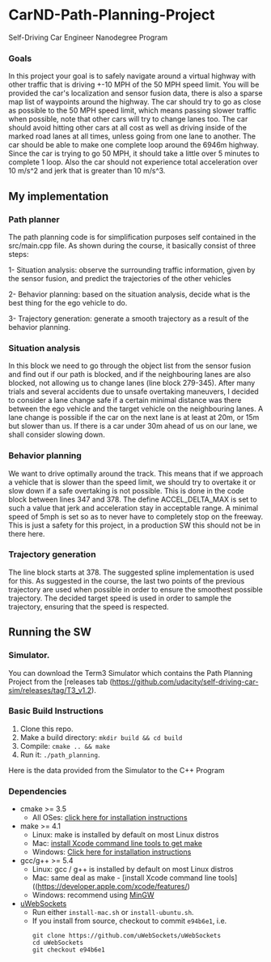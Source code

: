 # CarND-Path-Planning-Project
Self-Driving Car Engineer Nanodegree Program

### Goals
In this project your goal is to safely navigate around a virtual highway with other traffic that is driving +-10 MPH of the 50 MPH speed limit. You will be provided the car's localization and sensor fusion data, there is also a sparse map list of waypoints around the highway. The car should try to go as close as possible to the 50 MPH speed limit, which means passing slower traffic when possible, note that other cars will try to change lanes too. The car should avoid hitting other cars at all cost as well as driving inside of the marked road lanes at all times, unless going from one lane to another. The car should be able to make one complete loop around the 6946m highway. Since the car is trying to go 50 MPH, it should take a little over 5 minutes to complete 1 loop. Also the car should not experience total acceleration over 10 m/s^2 and jerk that is greater than 10 m/s^3.

## My implementation
### Path planner
The path planning code is for simplification purposes self contained in the src/main.cpp file. As shown during the course, it basically consist of three steps:

1- Situation analysis: observe the surrounding traffic information, given by the sensor fusion, and predict the trajectories of the other vehicles

2- Behavior planning: based on the situation analysis, decide what is the best thing for the ego vehicle to do.

3- Trajectory generation: generate a smooth trajectory as a result of the behavior planning.

### Situation analysis
In this block we need to go through the object list from the sensor fusion and find out if our path is blocked, and if the neighbouring lanes are also blocked, not allowing us to change lanes (line block 279-345). After many trials and several accidents due to unsafe overtaking maneuvers, I decided to consider a lane change safe if a certain minimal distance was there between the ego vehicle and the target vehicle on the neighbouring lanes. A lane change is possible if the car on the next lane is at least at 20m, or 15m but slower than us. If there is a car under 30m ahead of us on our lane, we shall consider slowing down.

### Behavior planning
We want to drive optimally around the track. This means that if we approach a vehicle that is slower than the speed limit, we should try to overtake it or slow down if a safe overtaking is not possible. This is done in the code block between lines 347 and 378. The define ACCEL_DELTA_MAX is set to such a value that jerk and acceleration stay in acceptable range. A minimal speed of 5mph is set so as to never have to completely stop on the freeway. This is just a safety for this project, in a production SW this should not be in there here.

### Trajectory generation
The line block starts at 378. The suggested spline implementation is used for this. As suggested in the course, the last two points of the previous trajectory are used when possible in order to ensure the smoothest possible trajectory. The decided target speed is used in order to sample the trajectory, ensuring that the speed is respected.


## Running the SW
### Simulator.
You can download the Term3 Simulator which contains the Path Planning Project from the [releases tab (https://github.com/udacity/self-driving-car-sim/releases/tag/T3_v1.2).

### Basic Build Instructions

1. Clone this repo.
2. Make a build directory: `mkdir build && cd build`
3. Compile: `cmake .. && make`
4. Run it: `./path_planning`.

Here is the data provided from the Simulator to the C++ Program

### Dependencies

* cmake >= 3.5
  * All OSes: [click here for installation instructions](https://cmake.org/install/)
* make >= 4.1
  * Linux: make is installed by default on most Linux distros
  * Mac: [install Xcode command line tools to get make](https://developer.apple.com/xcode/features/)
  * Windows: [Click here for installation instructions](http://gnuwin32.sourceforge.net/packages/make.htm)
* gcc/g++ >= 5.4
  * Linux: gcc / g++ is installed by default on most Linux distros
  * Mac: same deal as make - [install Xcode command line tools]((https://developer.apple.com/xcode/features/)
  * Windows: recommend using [MinGW](http://www.mingw.org/)
* [uWebSockets](https://github.com/uWebSockets/uWebSockets)
  * Run either `install-mac.sh` or `install-ubuntu.sh`.
  * If you install from source, checkout to commit `e94b6e1`, i.e.
    ```
    git clone https://github.com/uWebSockets/uWebSockets 
    cd uWebSockets
    git checkout e94b6e1
    ```

